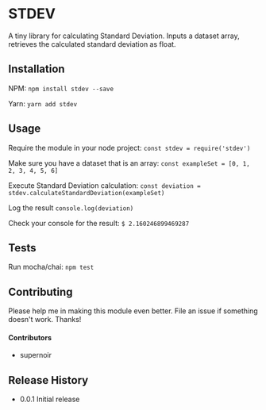 STDEV
=========

A tiny library for calculating Standard Deviation.
Inputs a dataset array, retrieves the calculated standard deviation as float.

## Installation

NPM:
``npm install stdev --save``

Yarn:
``yarn add stdev``

## Usage

Require the module in your node project:
``const stdev = require('stdev')``

Make sure you have a dataset that is an array:
``const exampleSet = [0, 1, 2, 3, 4, 5, 6]``

Execute Standard Deviation calculation:
``const deviation = stdev.calculateStandardDeviation(exampleSet)``

Log the result
``console.log(deviation)``

Check your console for the result:
``$ 2.160246899469287``

## Tests

Run mocha/chai:
``npm test``

## Contributing

Please help me in making this module even better. File an issue if something doesn't work. Thanks!

#### Contributors
- supernoir

## Release History

* 0.0.1 Initial release